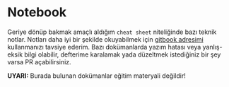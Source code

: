 # Notebook

Geriye dönüp bakmak amaçlı aldığım `cheat sheet` niteliğinde bazı teknik notlar. Notları daha iyi bir şekilde okuyabilmek için [gitbook adresimi](https://ridvan.gitbook.io/notebook/) kullanmanızı tavsiye ederim. Bazı dokümanlarda yazım hatası veya yanlış-eksik bilgi olabilir, defterime karalamak yada düzeltmek istediğiniz bir şey varsa PR açabilirsiniz.

**UYARI:** Burada bulunan dokümanlar eğitim materyali değildir!